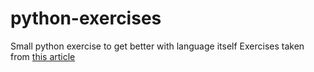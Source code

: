 # python-exercises

Small python exercise to get better with language itself
Exercises taken from [this article](https://www.ynonperek.com/2017/09/21/python-exercises/)
